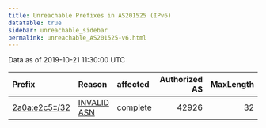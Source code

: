 ```yaml
---
title: Unreachable Prefixes in AS201525 (IPv6)
datatable: true
sidebar: unreachable_sidebar
permalink: unreachable_AS201525-v6.html
---
```


Data as of 2019-10-21 11:30:00 UTC


<div class="datatable-begin"></div>

| Prefix                                                 | Reason                                                                                                 | affected   |   Authorized AS |   MaxLength | Anchor                                         |   unreachable /48s |
|:-------------------------------------------------------|:-------------------------------------------------------------------------------------------------------|:-----------|----------------:|------------:|:-----------------------------------------------|-------------------:|
| [2a0a:e2c5::/32](https://stat.ripe.net/2a0a:e2c5::/32) | [INVALID ASN](https://rpki-validator.ripe.net/announcement-preview?asn=AS201525&prefix=2a0a:e2c5::/32) | complete   |           42926 |          32 | [RIPE](unreachable_RIPE_NCC_RPKI_Root-v6.html) |              65536 |

<div class="datatable-end"></div>